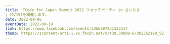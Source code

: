 ```yaml
---
title: 「Code for Japan Summit 2022 ウォッチパーティ in さいたま
」(9/19)を開催します。
date: 2022-09-05
eventDate: 2022-09-19
link: https://www.facebook.com/events/3356607231333317
thumb: https://scontent-nrt1-1.xx.fbcdn.net/v/t39.30808-6/302562190_527788189152789_5334831982567936418_n.jpg?_nc_cat=107&ccb=1-7&_nc_sid=340051&_nc_ohc=GMsWjIGsrDkAX-sLRGy&_nc_oc=AQkbtzUDD4Y21_cSm1pjWWTiuhSXGENV0uVWNJFPG0F8xplb76vRtlPYXShsojby1fI&_nc_ht=scontent-nrt1-1.xx&oh=00_AT-zMDJx8Oh2JV1O__gJVdzhxkAFNraJGLrTljk3v7F8uQ&oe=631B5D0B
---
```

